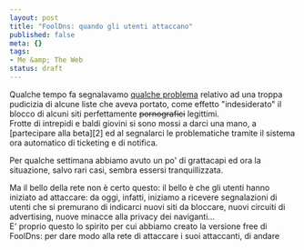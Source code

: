 ```yaml
--- 
layout: post
title: "FoolDns: quando gli utenti attaccano"
published: false
meta: {}
tags: 
- Me &amp; The Web
status: draft
---
```

Qualche tempo fa segnalavamo [qualche problema][1] relativo ad una troppa pudicizia di alcune liste che aveva portato, come effetto "indesiderato" il blocco di alcuni siti perfettamente <s>pornografici</s> legittimi.  
Frotte di intrepidi e baldi giovini si sono mossi a darci una mano, a [partecipare alla beta][2] ed al segnalarci le problematiche tramite il sistema ora automatico di ticketing e di notifica.  
  
Per qualche settimana abbiamo avuto un po' di grattacapi ed ora la situazione, salvo rari casi, sembra essersi tranquillizzata.  
  
Ma il bello della rete non è certo questo: il bello è che gli utenti hanno iniziato ad attaccare: da oggi, infatti, iniziamo a ricevere segnalazioni di utenti che si premurano di indicarci nuovi siti da bloccare, nuovi circuiti di advertising, nuove minacce alla privacy dei naviganti...  
E' proprio questo lo spirito per cui abbiamo creato la versione free di FoolDns: per dare modo alla rete di attaccare i suoi attaccanti, di andare 

[1]:
[2]:
[3]:
[4]:
[5]:
[6]:
 
